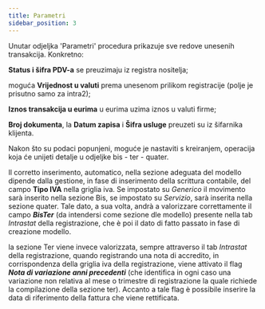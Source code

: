 ```yaml
---
title: Parametri
sidebar_position: 3
---
```


Unutar odjeljka 'Parametri' procedura prikazuje sve redove unesenih transakcija. Konkretno:

**Status i šifra PDV-a** se preuzimaju  iz registra nositelja;

moguća **Vrijednost u valuti** prema unesenom prilikom registracije (polje je prisutno samo za intra2);

**Iznos transakcija u eurima** u eurima uzima iznos u valuti firme;

**Broj dokumenta**, la **Datum zapisa** i **Šifra usluge** preuzeti su iz šifarnika klijenta.

Nakon što su podaci popunjeni, moguće je nastaviti s kreiranjem, operacija koja će unijeti detalje u odjeljke bis - ter - quater.

Il corretto inserimento, automatico, nella sezione adeguata del modello dipende dalla gestione, in fase di inserimento della scrittura contabile, del campo **Tipo IVA** nella griglia iva. Se impostato su *Generico* il movimento sarà inserito nella sezione Bis, se impostato su *Servizio*, sarà inserita nella sezione quater. 
Tale dato, a sua volta, andrà a valorizzare correttamente il campo ***BisTer*** (da intendersi come sezione dle modello) presente nella tab *Intrastat* della registrazione, che è poi il dato di fatto passato in fase di creazione modello.

la sezione Ter viene invece valorizzata, sempre attraverso il tab *Intrastat* della registrazione, quando registrando una nota di accredito, in corrispondenza della griglia iva della registrazione, viene attivato il flag ***Nota di variazione anni precedenti*** (che identifica in ogni caso una variazione non relativa al mese o trimestre di registrazione la quale richiede la compilazione della sezione ter). Accanto a tale flag è possibile inserire la data di riferimento della fattura che viene rettificata.






